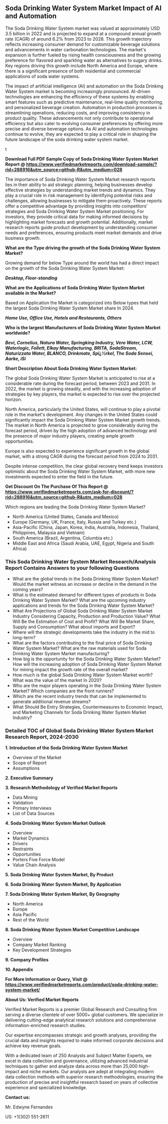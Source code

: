 <h2>Soda Drinking Water System Market Impact of AI and Automation</h2><p>The Soda Drinking Water System market was valued at approximately USD 3.5 billion in 2022 and is projected to expand at a compound annual growth rate (CAGR) of around 6.2% from 2023 to 2028. This growth trajectory reflects increasing consumer demand for customizable beverage solutions and advancements in water carbonation technologies. The market's expansion is further fueled by rising health consciousness and the growing preference for flavored and sparkling water as alternatives to sugary drinks. Key regions driving this growth include North America and Europe, where there is a significant presence of both residential and commercial applications of soda water systems.</p><p>The impact of artificial intelligence (AI) and automation on the Soda Drinking Water System market is becoming increasingly pronounced. AI-driven technologies are enhancing the efficiency of these systems by enabling smart features such as predictive maintenance, real-time quality monitoring, and personalized beverage creation. Automation in production processes is streamlining operations, reducing costs, and improving consistency in product quality. These advancements not only contribute to operational efficiency but also cater to evolving consumer preferences by offering more precise and diverse beverage options. As AI and automation technologies continue to evolve, they are expected to play a critical role in shaping the future landscape of the soda drinking water system market.</p>t</p><p id="" class=""><strong>Download Full PDF Sample Copy of Soda Drinking Water System Market Report @ <a href="https://www.verifiedmarketreports.com/download-sample/?rid=288916&utm_source=github-R&utm_medium=028" target="_blank">https://www.verifiedmarketreports.com/download-sample/?rid=288916&utm_source=github-R&utm_medium=028</a></strong></p><p>The importance of&nbsp;Soda Drinking Water System Market research reports lies in their ability to aid strategic planning, helping businesses develop effective strategies by understanding market trends and dynamics. They play a crucial role in risk management by identifying potential risks and challenges, allowing businesses to mitigate them proactively. These reports offer a competitive advantage by providing insights into competitors' strategies and Soda Drinking Water System Market positioning. For investors, they provide critical data for making informed decisions by highlighting market forecasts and growth potential. Additionally, market research reports guide product development by understanding consumer needs and preferences, ensuring products meet market demands and drive business growth.</p><p><strong>What are the&nbsp;Type driving the growth of the Soda Drinking Water System Market?</strong></p><p id="" class="">Growing demand for below Type around the world has had a direct impact on the growth of the Soda Drinking Water System Market:</p><em><strong>Desktop, Floor-standing</strong></em></p><strong>What are the&nbsp;Applications&nbsp;of Soda Drinking Water System Market available in the Market?</strong></p><p id="" class="">Based on Application the Market is categorized into Below types that held the largest Soda Drinking Water System Market share In 2024.</p><em><strong>Home Use, Office Use, Hotels and Restaurants, Others</strong></em></p><strong>Who is the largest Manufacturers of Soda Drinking Water System Market worldwide?</strong></p><p><em><strong>Bevi, Cornelius, Natura Water, Springking Industry, Vero Water, LCW, Waterlogic, Follett, Elkay Manufacturing, BRITA, SodaStream, Naturizzata Water, BLANCO, Drinkmate, Spï¿½rkel, The Soda Sensei, Aarke, iSi</strong></em></p><p id="" class=""><strong>Short Description About Soda Drinking Water System Market:</strong></p><p>The global Soda Drinking Water System Market is anticipated to rise at a considerable rate during the forecast period, between 2023 and 2031. In 2022, the market is growing steadily, and with the increasing adoption of strategies by key players, the market is expected to rise over the projected horizon.</p><p>North America, particularly the United States, will continue to play a pivotal role in the market's development. Any changes in the United States could significantly impact the Soda Drinking Water System Market growth trends. The market in North America is projected to grow considerably during the forecast period, driven by the high adoption of advanced technology and the presence of major industry players, creating ample growth opportunities.</p><p>Europe is also expected to experience significant growth in the global market, with a strong CAGR during the forecast period from 2024 to 2031.</p><p>Despite intense competition, the clear global recovery trend keeps investors optimistic about the Soda Drinking Water System Market, with more new investments expected to enter the field in the future.</p><p id="" class=""><strong>Get Discount On The Purchase Of This Report @ <a href="https://www.verifiedmarketreports.com/ask-for-discount/?rid=288916&utm_source=github-R&utm_medium=028" target="_blank">https://www.verifiedmarketreports.com/ask-for-discount/?rid=288916&utm_source=github-R&utm_medium=028</a></strong></p>Which regions are leading the Soda Drinking Water System Market?</p><ul><li>North America (United States, Canada and Mexico)</li><li>Europe (Germany, UK, France, Italy, Russia and Turkey etc.)</li><li>Asia-Pacific (China, Japan, Korea, India, Australia, Indonesia, Thailand, Philippines, Malaysia and Vietnam)</li><li>South America (Brazil, Argentina, Columbia etc.)</li><li>Middle East and Africa (Saudi Arabia, UAE, Egypt, Nigeria and South Africa)</li></ul><h3 id="" class="">This Soda Drinking Water System Market Research/Analysis Report Contains Answers to your following Questions</h3><ul><li>What are the global trends in the Soda Drinking Water System Market? Would the market witness an increase or decline in the demand in the coming years?</li><li>What is the estimated demand for different types of products in Soda Drinking Water System Market? What are the upcoming industry applications and trends for the Soda Drinking Water System Market?</li><li>What Are Projections of Global Soda Drinking Water System Market Industry Considering Capacity, Production and Production Value? What Will Be the Estimation of Cost and Profit? What Will Be Market Share, Supply and Consumption? What about imports and Export?</li><li>Where will the strategic developments take the industry in the mid to long-term?</li><li>What are the factors contributing to the final price of Soda Drinking Water System Market? What are the raw materials used for Soda Drinking Water System Market manufacturing?</li><li>How big is the opportunity for the Soda Drinking Water System Market? How will the increasing adoption of Soda Drinking Water System Market for mining impact the growth rate of the overall market?</li><li>How much is the global Soda Drinking Water System Market worth? What was the value of the market In 2020?</li><li>Who are the major players operating in the Soda Drinking Water System Market? Which companies are the front runners?</li><li>Which are the recent industry trends that can be implemented to generate additional revenue streams?</li><li>What Should Be Entry Strategies, Countermeasures to Economic Impact, and Marketing Channels for Soda Drinking Water System Market Industry?</li></ul><h3 id="" class="">Detailed TOC of Global Soda Drinking Water System Market Research Report, 2024-2030</h3><p id="" class=""><strong>1. Introduction of the Soda Drinking Water System Market</strong></p><ul><li>Overview of the Market</li><li>Scope of Report</li><li>Assumptions</li></ul><p id="" class=""><strong>2. Executive Summary</strong></p><p id="" class=""><strong>3. Research Methodology of Verified Market Reports</strong></p><ul><li>Data Mining</li><li>Validation</li><li>Primary Interviews</li><li>List of Data Sources</li></ul><p id="" class=""><strong>4. Soda Drinking Water System Market Outlook</strong></p><ul><li>Overview</li><li>Market Dynamics</li><li>Drivers</li><li>Restraints</li><li>Opportunities</li><li>Porters Five Force Model</li><li>Value Chain Analysis</li></ul><p id="" class=""><strong>5. Soda Drinking Water System Market, By Product</strong></p><p id="" class=""><strong>6. Soda Drinking Water System Market, By Application</strong></p><p id="" class=""><strong>7. Soda Drinking Water System Market, By Geography</strong></p><ul><li>North America</li><li>Europe</li><li>Asia Pacific</li><li>Rest of the World</li></ul><p id="" class=""><strong>8. Soda Drinking Water System Market Competitive Landscape</strong></p><ul><li>Overview</li><li>Company Market Ranking</li><li>Key Development Strategies</li></ul><p id="" class=""><strong>9. Company Profiles</strong></p><p id="" class=""><strong>10. Appendix</strong></p><p id="" class=""><strong>For More Information or Query, Visit @ <a href="https://www.verifiedmarketreports.com/product/soda-drinking-water-system-market/" target="_blank">https://www.verifiedmarketreports.com/product/soda-drinking-water-system-market/</a></strong></p><p id="" class=""><strong>About Us: Verified Market Reports</strong></p><p id="" class="">Verified Market Reports is a premier Global Research and Consulting firm serving a diverse clientele of over 5000+ global customers. We specialize in delivering cutting-edge analytical research solutions and comprehensive information-enriched research studies.</p><p id="" class="">Our expertise encompasses strategic and growth analyses, providing the crucial data and insights required to make informed corporate decisions and achieve key revenue goals.</p><p id="" class="">With a dedicated team of 250 Analysts and Subject Matter Experts, we excel in data collection and governance, utilizing advanced industrial techniques to gather and analyze data across more than 25,000 high-impact and niche markets. Our analysts are adept at integrating modern data collection methods with superior research methodologies, ensuring the production of precise and insightful research based on years of collective experience and specialized knowledge.</p><p id="" class=""><strong>Contact us:</strong></p><p id="" class="">Mr. Edwyne Fernandes</p><p id="" class="">US: +1(302) 551-2611</p>